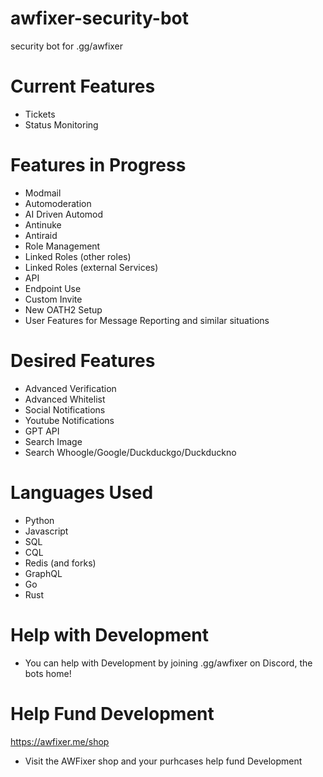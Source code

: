 # awfixer-security-bot
security bot for .gg/awfixer

# Current Features
- Tickets
- Status Monitoring

# Features in Progress

- Modmail
- Automoderation
- AI Driven Automod
- Antinuke
- Antiraid
- Role Management
- Linked Roles (other roles)
- Linked Roles (external Services)
- API
- Endpoint Use
- Custom Invite
- New OATH2 Setup
- User Features for Message Reporting and similar situations

# Desired Features

- Advanced Verification
- Advanced Whitelist
- Social Notifications
- Youtube Notifications
- GPT API
- Search Image
- Search Whoogle/Google/Duckduckgo/Duckduckno

# Languages Used

- Python
- Javascript
- SQL
- CQL
- Redis (and forks)
- GraphQL
- Go
- Rust

# Help with Development

- You can help with Development by joining .gg/awfixer on Discord, the bots home!

# Help Fund Development

https://awfixer.me/shop

- Visit the AWFixer shop and your purhcases help fund Development

